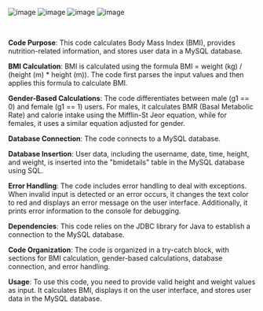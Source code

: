 ![image](https://github.com/Johann-George/Health_app/assets/103820529/6a699cfc-df6c-4d05-9bca-8d8db0d97187)
![image](https://github.com/Johann-George/Health_app/assets/103820529/daef4f40-50b1-4c66-b38a-b95aa83d266a)
![image](https://github.com/Johann-George/Health_app/assets/103820529/2c42a64e-50eb-4501-8fac-6d52bbd811dd)
![image](https://github.com/Johann-George/Health_app/assets/103820529/cbf2d00d-e169-4838-afa4-b7de304bca69)

<br>

**Code Purpose**: This code calculates Body Mass Index (BMI), provides nutrition-related information, and stores user data in a MySQL database.

**BMI Calculation**: BMI is calculated using the formula BMI = weight (kg) / (height (m) * height (m)). The code first parses the input values and then applies this formula to calculate BMI.

**Gender-Based Calculations**: The code differentiates between male (g1 == 0) and female (g1 == 1) users. For males, it calculates BMR (Basal Metabolic Rate) and calorie intake using the Mifflin-St Jeor equation, while for females, it uses a similar equation adjusted for gender.

**Database Connection**: The code connects to a MySQL database.

**Database Insertion**: User data, including the username, date, time, height, and weight, is inserted into the "bmidetails" table in the MySQL database using SQL.

**Error Handling**: The code includes error handling to deal with exceptions. When invalid input is detected or an error occurs, it changes the text color to red and displays an error message on the user interface. Additionally, it prints error information to the console for debugging.

**Dependencies**: This code relies on the JDBC library for Java to establish a connection to the MySQL database. 

**Code Organization**: The code is organized in a try-catch block, with sections for BMI calculation, gender-based calculations, database connection, and error handling.

**Usage**: To use this code, you need to provide valid height and weight values as input. It calculates BMI, displays it on the user interface, and stores user data in the MySQL database.
